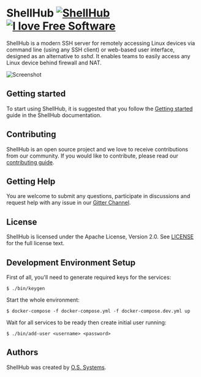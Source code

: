 # ShellHub [![ShellHub](https://circleci.com/gh/shellhub-io/shellhub.svg?style=shield)](https://circleci.com/gh/shellhub-io/shellhub) [![I love Free Software](https://fsfe.org/campaigns/ilovefs/artwork/graphics/ilovefs-button-small-en.png)](https://ilovefs.org)

ShellHub is a modern SSH server for remotely accessing Linux devices
via command line (using any SSH client) or web-based user interface, 
designed as an alternative to _sshd_. It enables teams to
easily access any Linux device behind firewall and NAT.

![Screenshot](https://github.com/shellhub-io/shellhub-io.github.io/raw/src/docs/img/screenshot.png)

## Getting started

To start using ShellHub, it is suggested that you follow the
[Getting started](https://shellhub-io.github.io/getting-started/) guide 
in the ShellHub documentation.

## Contributing

ShellHub is an open source project and we love to receive contributions from
our community. If you would like to contribute, please read
our [contributing guide](CONTRIBUTING.md).

## Getting Help

You are welcome to submit any questions, participate in discussions and request
help with any issue in our [Gitter Channel](https://gitter.im/shellhub-io/community).

## License

ShellHub is licensed under the Apache License, Version 2.0.
See [LICENSE](LICENSE) for the full license text.

## Development Environment Setup

First of all, you'll need to generate required keys for the services:

```
$ ./bin/keygen
```

Start the whole environment:

```
$ docker-compose -f docker-compose.yml -f docker-compose.dev.yml up
```

Wait for all services to be ready then create initial user running:

```
$ ./bin/add-user <username> <password>
```

## Authors

ShellHub was created by [O.S. Systems](https://www.ossystems.com.br).
